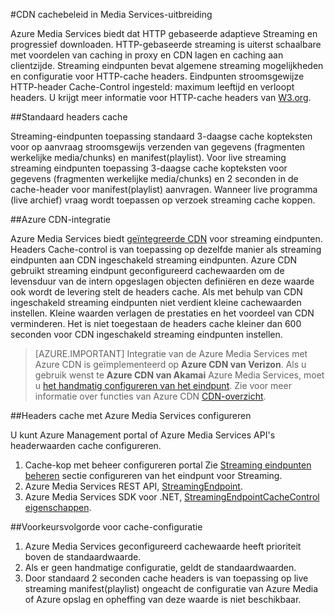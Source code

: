 <properties
    pageTitle="CDN cachebeleid in Media Services-uitbreiding"
    description="Dit onderwerp geeft een overzicht van een CDN cachebeleid in Media Services-extensie."
    services="media-services,cdn"
    documentationCenter=".NET"
    authors="juliako"
    manager="erikre"
    editor=""/>

<tags
    ms.service="media-services"
    ms.workload="tbd"
    ms.tgt_pltfrm="na"
    ms.devlang="na"
    ms.topic="article"
    ms.date="09/19/2016"
    ms.author="juliako"/>
 
#<a name="cdn-caching-policy-in-media-services-extension"></a>CDN cachebeleid in Media Services-uitbreiding

Azure Media Services biedt dat HTTP gebaseerde adaptieve Streaming en progressief downloaden. HTTP-gebaseerde streaming is uiterst schaalbare met voordelen van caching in proxy en CDN lagen en caching aan clientzijde. Streaming eindpunten bevat algemene streaming mogelijkheden en configuratie voor HTTP-cache headers. Eindpunten stroomsgewijze HTTP-header Cache-Control ingesteld: maximum leeftijd en verloopt headers. U krijgt meer informatie voor HTTP-cache headers van [W3.org](http://www.w3.org/Protocols/rfc2616/rfc2616-sec13.html).

##<a name="default-caching-headers"></a>Standaard headers cache

Streaming-eindpunten toepassing standaard 3-daagse cache kopteksten voor op aanvraag stroomsgewijs verzenden van gegevens (fragmenten werkelijke media/chunks) en manifest(playlist). Voor live streaming streaming eindpunten toepassing 3-daagse cache kopteksten voor gegevens (fragmenten werkelijke media/chunks) en 2 seconden in de cache-header voor manifest(playlist) aanvragen. Wanneer live programma (live archief) vraag wordt toepassen op verzoek streaming cache koppen.

##<a name="azure-cdn-integration"></a>Azure CDN-integratie

Azure Media Services biedt [geïntegreerde CDN](https://azure.microsoft.com/updates/azure-media-services-now-fully-integrated-with-azure-cdn/) voor streaming eindpunten. Headers Cache-control is van toepassing op dezelfde manier als streaming eindpunten aan CDN ingeschakeld streaming eindpunten. Azure CDN gebruikt streaming eindpunt geconfigureerd cachewaarden om de levensduur van de intern opgeslagen objecten definiëren en deze waarde ook wordt de levering stelt de headers cache. Als met behulp van CDN ingeschakeld streaming eindpunten niet verdient kleine cachewaarden instellen. Kleine waarden verlagen de prestaties en het voordeel van CDN verminderen. Het is niet toegestaan de headers cache kleiner dan 600 seconden voor CDN ingeschakeld streaming eindpunten instellen.

>[AZURE.IMPORTANT] Integratie van de Azure Media Services met Azure CDN is geïmplementeerd op **Azure CDN van Verizon**.  Als u gebruik wenst te **Azure CDN van Akamai** Azure Media Services, moet u [het handmatig configureren van het eindpunt](cdn-create-new-endpoint.md).  Zie voor meer informatie over functies van Azure CDN [CDN-overzicht](cdn-overview.md).

##<a name="configuring-cache-headers-with-azure-media-services"></a>Headers cache met Azure Media Services configureren

U kunt Azure Management portal of Azure Media Services API's headerwaarden cache configureren.

1. Cache-kop met beheer configureren portal Zie [Streaming eindpunten beheren](../media-services/media-services-portal-manage-streaming-endpoints.md) sectie configureren van het eindpunt voor Streaming.
2. Azure Media Services REST API, [StreamingEndpoint](https://msdn.microsoft.com/library/azure/dn783468.aspx#StreamingEndpointCacheControl).
3. Azure Media Services SDK voor .NET, [StreamingEndpointCacheControl eigenschappen](http://go.microsoft.com/fwlink/?LinkId=615302).

##<a name="cache-configuration-precedence-order"></a>Voorkeursvolgorde voor cache-configuratie

1. Azure Media Services geconfigureerd cachewaarde heeft prioriteit boven de standaardwaarde.
2. Als er geen handmatige configuratie, geldt de standaardwaarden.
3. Door standaard 2 seconden cache headers is van toepassing op live streaming manifest(playlist) ongeacht de configuratie van Azure Media of Azure opslag en opheffing van deze waarde is niet beschikbaar.
